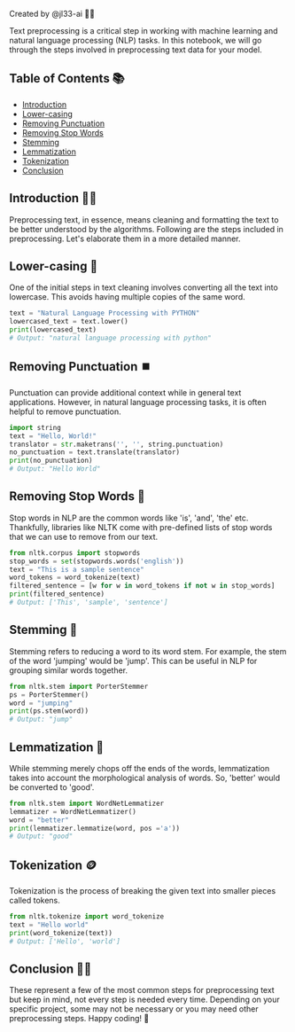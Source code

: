 
Created by @jl33-ai 👦🏻


Text preprocessing is a critical step in working with machine learning and natural language processing (NLP) tasks. In this notebook, we will go through the steps involved in preprocessing text data for your model. 

## Table of Contents 📚

- [Introduction](#intro)
- [Lower-casing](#lowercase)
- [Removing Punctuation](#punctuation)
- [Removing Stop Words](#stopwords)
- [Stemming](#stemming)
- [Lemmatization](#lemmatization)
- [Tokenization](#tokenization)
- [Conclusion](#conclusion)

<a name="intro"></a>
## Introduction 👨‍🏫

Preprocessing text, in essence, means cleaning and formatting the text to be better understood by the algorithms. Following are the steps included in preprocessing. Let's elaborate them in a more detailed manner.

<a name="lowercase"></a>
## Lower-casing 📖

One of the initial steps in text cleaning involves converting all the text into lowercase. This avoids having multiple copies of the same word.

```python
text = "Natural Language Processing with PYTHON"
lowercased_text = text.lower()
print(lowercased_text)
# Output: "natural language processing with python"
```

<a name="punctuation"></a>
## Removing Punctuation ⏹️

Punctuation can provide additional context while in general text applications. However, in natural language processing tasks, it is often helpful to remove punctuation. 

```python
import string
text = "Hello, World!"
translator = str.maketrans('', '', string.punctuation)
no_punctuation = text.translate(translator)
print(no_punctuation)
# Output: "Hello World"
```

<a name="stopwords"></a>
## Removing Stop Words 🚦

Stop words in NLP are the common words like 'is', 'and', 'the' etc. Thankfully, libraries like NLTK come with pre-defined lists of stop words that we can use to remove from our text.

```python
from nltk.corpus import stopwords
stop_words = set(stopwords.words('english'))
text = "This is a sample sentence"
word_tokens = word_tokenize(text)
filtered_sentence = [w for w in word_tokens if not w in stop_words]
print(filtered_sentence)
# Output: ['This', 'sample', 'sentence']
```

<a name="stemming"></a>
## Stemming 🌱

Stemming refers to reducing a word to its word stem. For example, the stem of the word 'jumping' would be 'jump'. This can be useful in NLP for grouping similar words together.

```python
from nltk.stem import PorterStemmer
ps = PorterStemmer()
word = "jumping"
print(ps.stem(word))
# Output: "jump"
```

<a name="lemmatization"></a>
## Lemmatization 🍋

While stemming merely chops off the ends of the words, lemmatization takes into account the morphological analysis of words. So, 'better' would be converted to 'good'.

```python
from nltk.stem import WordNetLemmatizer
lemmatizer = WordNetLemmatizer() 
word = "better"
print(lemmatizer.lemmatize(word, pos ='a'))
# Output: "good"
```

<a name="tokenization"></a>
## Tokenization 🪙

Tokenization is the process of breaking the given text into smaller pieces called tokens.

```python
from nltk.tokenize import word_tokenize 
text = "Hello world"
print(word_tokenize(text))
# Output: ['Hello', 'world']
```

<a name="conclusion"></a>
## Conclusion 👨‍🎓

These represent a few of the most common steps for preprocessing text but keep in mind, not every step is needed every time. Depending on your specific project, some may not be necessary or you may need other preprocessing steps. Happy coding! 🎉
